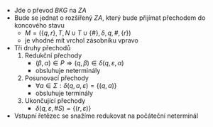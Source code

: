  - Jde o převod *BKG* na *ZA*
- Bude se jednat o rozšířený *ZA*, který bude přijímat přechodem do koncového stavu
	- $M = (\{q,r\}, T, N\cup T \cup \{\#\}, \delta,q,\#,\{r\})$
	- je vhodné mít vrchol zásobníku vpravo
- Tři druhy přechodů
	1. Redukční přechody
		- $(\beta, \alpha) \in P \Rightarrow (q, \beta) \in \delta(q, \varepsilon, \alpha)$
		- obsluhuje neterminály
	2. Posunovací přechody
		- $\forall a \in \Sigma : \delta(q,a, \varepsilon) = \{(q,a)\}$
		- obsluhuje terminály
	3. Ukončující přechody
		- $\delta(q, \varepsilon, \#S) = \{(r,\varepsilon)\}$ 
- Vstupní řetězec se snažíme redukovat na počáteční neterminál
